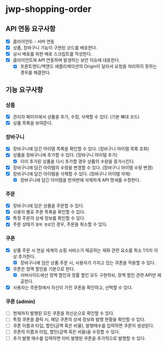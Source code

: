 # jwp-shopping-order

## API 연동 요구사항

- [x] 클라이언트 - 서버 연동
- [x] 상품, 장바구니 기능이 구현된 코드를 배포한다.
- [x] 상시 배포를 위한 배포 스크립트를 작성한다.
- [x] 클라이언트와 API 연동하며 발생하는 보안 이슈에 대응한다.
    - [x] 프론트엔드/백엔드 애플리케이션의 Origin이 달라서 요청을 처리하지 못하는 경우를 해결한다.

## 기능 요구사항

### 상품

- [x] 관리자 페이지에서 상품을 추가, 수정, 삭제할 수 있다. (기본 뼈대 코드)
- [x] 상품 목록을 보여준다.

### 장바구니

- [x] 장바구니에 담긴 아이템 목록을 확인할 수 있다. (장바구니 아이템 목록 조회)
- [x] 상품을 장바구니에 추가할 수 있다. (장바구니 아이템 추가)
  - [x] 이미 추가된 상품을 다시 추가할 경우 상품의 수량을 증가시킨다.
- [x] 장바구니에 담긴 아이템의 수량을 변경할 수 있다. (장바구니 아이템 수량 변경)
- [x] 장바구니에 담긴 아이템을 삭제할 수 있다. (장바구니 아이템 삭제)
    - [x] 장바구니에 담긴 아이템을 한꺼번에 삭제하게 API 명세를 수정한다.

### 주문

- [x] 장바구니에 담은 상품을 주문할 수 있다.
- [x] 사용자 별로 주문 목록을 확인할 수 있다.
- [x] 특정 주문의 상세 정보를 확인할 수 있다.
- [x] 주문 상태가 `결제 완료`인 경우, 주문을 취소할 수 있다.

### 쿠폰

- [x] 상품 주문 시 현실 세계의 쇼핑 서비스가 제공하는 재화 관련 요소를 최소 1가지 이상 추가한다.
    - [x] 장바구니에 담은 상품 주문 시, 사용자가 가지고 있는 쿠폰을 적용할 수 있다.
- [x] 쿠폰은 정액 할인을 기본으로 한다.
    - [x] 서버사이드에선 정액 할인과 정률 할인 모두 구현하되, 정액 할인 관련 API만 제공한다.
- [x] 사용자는 주문창에서 자신이 가진 쿠폰을 확인하고, 선택할 수 있다.

### 쿠폰 (admin)

- [ ] 현재까지 발행된 모든 쿠폰을 최신순으로 확인할 수 있다.
- [ ] 특정 쿠폰을 클릭 시, 해당 쿠폰의 상세 정보와 발행 현황을 확인할 수 있다.
- [ ] 쿠폰 이름과 타입, 할인(금액 혹은 비율), 발행매수를 입력하면 쿠폰이 생성된다.
- [ ] 쿠폰의 이름과 타입, 할인(금액 혹은 비율)을 수정할 수 있다.
- [ ] 추가 발행 매수를 입력하면 이미 발행된 쿠폰을 추가적으로 발행할 수 있다.
